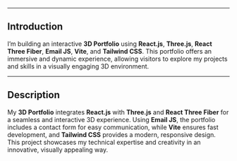 

---

## Introduction

I’m building an interactive **3D Portfolio** using **React.js**, **Three.js**, **React Three Fiber**, **Email JS**, **Vite**, and **Tailwind CSS**. This portfolio offers an immersive and dynamic experience, allowing visitors to explore my projects and skills in a visually engaging 3D environment.

---

## Description

My **3D Portfolio** integrates **React.js** with **Three.js** and **React Three Fiber** for a seamless and interactive 3D experience. Using **Email JS**, the portfolio includes a contact form for easy communication, while **Vite** ensures fast development, and **Tailwind CSS** provides a modern, responsive design. This project showcases my technical expertise and creativity in an innovative, visually appealing way.
